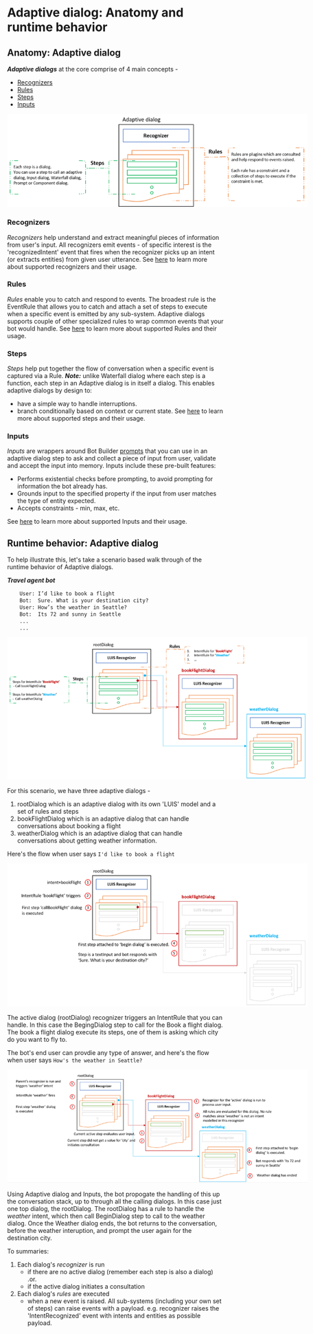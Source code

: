 # Adaptive dialog: Anatomy and runtime behavior

## Anatomy: Adaptive dialog

***Adaptive dialogs*** at the core comprise of 4 main concepts - 
- [Recognizers](#Recognizers)
- [Rules](#Rules)
- [Steps](#Steps)
- [Inputs](#Inputs)

<p align="center">
    <img alt="Adaptive_dialog_anatomy" src="./Assets/adaptive-dialog-anatomy.png" style="max-width:700px;" />
</p>

### Recognizers
_Recognizers_ help understand and extract meaningful pieces of information from user's input. All recognizers emit events - of specific interest is the 'recognizedIntent' event that fires when the recognizer picks up an intent (or extracts entities) from given user utterance. See [here][1] to learn more about supported recognizers and their usage.

### Rules
_Rules_ enable you to catch and respond to events. The broadest rule is the EventRule that allows you to catch and attach a set of steps to execute when a specific event is emitted by any sub-system. Adaptive dialogs supports couple of other specialized rules to wrap common events that your bot would handle. See [here][2] to learn more about supported Rules and their usage.

### Steps
_Steps_ help put together the flow of conversation when a specific event is captured via a Rule. **_Note:_** unlike Waterfall dialog where each step is a function, each step in an Adaptive dialog is in itself a dialog. This enables adaptive dialogs by design to: 
- have a simple way to handle interruptions.
- branch conditionally based on context or current state.
See [here][3] to learn more about supported steps and their usage.

### Inputs
_Inputs_ are wrappers around Bot Builder [prompts][2] that you can use in an adaptive dialog step to ask and collect a piece of input from user, validate and accept the input  into memory. Inputs include these pre-built features:  
- Performs existential checks before prompting, to avoid prompting for information the bot already has. 
- Grounds input to the specified property if the input from user matches the type of entity expected. 
- Accepts constraints - min, max, etc. 

See [here][4] to learn more about supported Inputs and their usage.

## Runtime behavior: Adaptive dialog

To help illustrate this, let's take a scenario based walk through of the runtime behavior of Adaptive dialogs.

***Travel agent bot***
```
    User: I’d like to book a flight
    Bot:  Sure. What is your destination city?
    User: How’s the weather in Seattle?
    Bot:  Its 72 and sunny in Seattle
    ...
    ...
```

<p align="center">
    <img alt="Adaptive_dialog_scenario_setup" src="./Assets/adaptive-dialog-scenario-setup.png" style="max-width:700px;" />
</p>

For this scenario, we have three adaptive dialogs - 
1. rootDialog which is an adaptive dialog with its own 'LUIS' model and a set of rules and steps
2. bookFlightDialog which is an adaptive dialog that can handle conversations about booking a flight
3. weatherDialog which is an adaptive dialog that can handle conversations about getting weather information. 

Here's the flow when user says `I'd like to book a flight`

<p align="center">
    <img alt="Adaptive_dialog_scenario_setup" src="./Assets/adaptive-dialog-first-utterance.png" style="max-width:700px;" />
</p>
The active dialog (rootDialog) recognizer triggers an IntentRule that you can handle. In this case the BegingDialog step to call for the Book a flight dialog. The book a flight dialog execute its steps, one of them is asking which city do you want to fly to.

The bot's end user can provdie any type of answer, and here's the flow when user says `How's the weather in Seattle?`

<p align="center">
    <img alt="Adaptive_dialog_scenario_setup" src="./Assets/adaptive-dialog-second-utterance.png" style="max-width:700px;" />
</p>

Using Adaptive dialog and Inputs, the bot propogate the handling of this up the conversation stack, up to through all the calling dialogs. In this case just one top dialog, the rootDialog. The rootDialog has a rule to handle the *weather* intent, which then call BeginDialog step to call to the weather dialog. Once the Weather dialog ends, the bot returns to the conversation, before the weather interuption, and prompt the user again for the destination city.

To summaries: 
1. Each dialog's _recognizer_ is run 
    - if there are no active dialog (remember each step is also a dialog) .or.
    - if the active dialog initiates a consultation
2. Each dialog's _rules_ are executed
    - when a new event is raised. All sub-systems (including your own set of steps) can raise events with a payload. e.g. recognizer raises the 'IntentRecognized' event with intents and entities as possible payload.


[1]:./recognizers-rules-steps-reference.md#Recognizers
[2]:./recognizers-rules-steps-reference.md#Rules
[3]:./recognizers-rules-steps-reference.md#Steps
[4]:./recognizers-rules-steps-reference.md#Inputs
